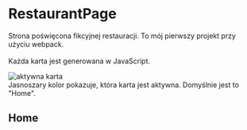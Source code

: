 # RestaurantPage

Strona poświęcona fikcyjnej restauracji. To mój pierwszy projekt przy użyciu webpack. </br></br>
Każda karta jest generowana w JavaScript.

![aktywna karta](https://user-images.githubusercontent.com/105065960/201161012-6b9be27a-4f8b-437a-ac79-a44d8bb34182.png)</br>
Jasnoszary kolor pokazuje, która karta jest aktywna. Domyślnie jest to "Home".


## Home

